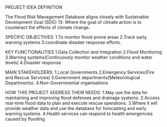 PROJECT IDEA DEFINITION

The Flood Risk Management Database aligns closely with Sustainable Development Goal (SDG) 13: Where the goal of climate action is to counteract the effects of climate change.

SPECIFIC OBJECTIVES:
1.To monitor flood-prone areas
2.Track early warning systems
3.coordinate disaster response efforts.

KEY FUNCTIONALITIES 
1.Data Collection and Integration
2.Flood Monitoring
3.Warning systems(Continuously monitor weather conditions and water levels)
4.Disaster response

MAIN STAKEHOLDERS:
1.Local Governments
2.Emergency Services(Fire and Rescue Services)
3.Government departments(Meteorological Departments).
4.Non-Governmental organisations

HOW THIS PROJECT ADDRESS THEIR NEEDS:
1.May use the data for maintaining and improving flood defenses and drainage systems. 
2.Access real-time flood data to plan and execute rescue operations.
3.Where it will provide weather data and use the database for forecasting and early warning systems.
4.Health services can respond to health emergencies caused by flooding
